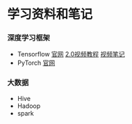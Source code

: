 # 学习资料和笔记
### 深度学习框架
+ Tensorflow [官网](https://tensorflow.google.cn/) [2.0视频教程](https://www.bilibili.com/video/av79196096) [视频笔记]()
+ PyTorch [官网](https://pytorch.org/)
### 大数据
+ Hive
+ Hadoop
+ spark
